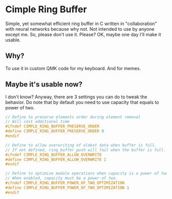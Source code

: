 # Cimple Ring Buffer

Simple, yet somewhat efficient ring buffer in C written in "collaboration" with neural networks because why not. Not intended to use by anyone except me. So, please don't use it. Please? OK, maybe one day I'll make it usable.

## Why?

To use it in custom QMK code for my keyboard. And for memes.

## Maybe it's usable now?

I don't know? Anyway, there are 3 settings you can do to tweak the behavior. Do note that by default you need to use capacity that equals to power of two.

```c
// Define to preserve elements order during element removal
// Will cost additional time
#ifndef CIMPLE_RING_BUFFER_PRESERVE_ORDER
#define CIMPLE_RING_BUFFER_PRESERVE_ORDER 0
#endif

// Define to allow overwriting of oldest data when buffer is full.
// If not defined, ring_buffer_push will fail when the buffer is full.
#ifndef CIMPLE_RING_BUFFER_ALLOW_OVERWRITE
#define CIMPLE_RING_BUFFER_ALLOW_OVERWRITE 1
#endif

// Define to optimize modulo operations when capacity is a power of two.
// When enabled, capacity must be a power of two.
#ifndef CIMPLE_RING_BUFFER_POWER_OF_TWO_OPTIMIZATION
#define CIMPLE_RING_BUFFER_POWER_OF_TWO_OPTIMIZATION 1
#endif
```
